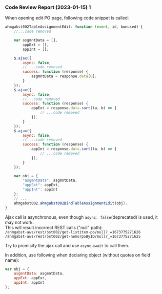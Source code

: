 
### Code Review Report (2023-01-15) 1

When opening edit PO page, following code snippet is called:

```javascript
ahmgabst002TableAssignmentEdit: function (event, id, bunused) {
    //...code removed

    var asgmntData = [],
        appExt = [],
        appInt = [];

    $.ajax({
        async: false,
        // ...code removed
        success: function (response) {
            asgmntData = response.data[0];
        }
    });
    $.ajax({
        async: false,
        //...code removed
        success: function (response) {
            appExt = response.data.sort((a, b) => {
                // ...code removed
            });
        }
    });
    $.ajax({
        async: false,
        // ...code removed
        success: function (response) {
            appInt = response.data.sort((a, b) => {
                // ...code removed
            });
        }
    });

    var obj = {
        "asgmntData": asgmntData,
        "appExt": appExt,
        "appInt": appInt
    };
    // ...
    ahmgabst002.ahmgabst002BindTableAssignmentEdit(obj);
}
```

Ajax call is asynchronous, even though `async: false`(deprecated) is used, it may not work.  
This will result incorrect REST calls ("null" path):  
`/ahmgabst-aws/rest/bst002/get-listitem-po/null?_=1673775271626`  
`/ahmgabst-aws/rest/bst002/get-nomorpoByID/null?_=1673775271625`  

Try to promisify the ajax call and use `async` `await` to call them.  

In addition, use following when declaring object (without quotes on field name):
```javascript
var obj = {
    asgmntData: asgmntData,
    appExt: appExt,
    appInt: appInt
};
```
